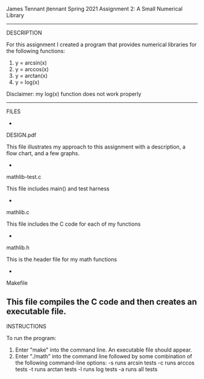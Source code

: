 James Tennant
jtennant
Spring 2021
Assignment 2: A Small Numerical Library

-----------
DESCRIPTION

For this assignment I created a program that provides
numerical libraries for the following functions:
1) y = arcsin(x)
2) y = arccos(x)
3) y = arctan(x)
4) y = log(x)

Disclaimer: my log(x) function does not work properly

-----------
FILES

-
DESIGN.pdf

This file illustrates my approach to this assignment with
a description, a flow chart, and a few graphs.

-
mathlib-test.c

This file includes main() and test harness

-
mathlib.c

This file includes the C code for each of my functions

-
mathlib.h

This is the header file for my math functions

-
Makefile

This file compiles the C code and then creates an executable file.
-----------
INSTRUCTIONS

To run the program:
1. Enter "make" into the command line. An executable file should appear.
2. Enter "./math" into the command line followed by
   some combination of the following command-line options:
	-s runs arcsin tests
	-c runs arccos tests
	-t runs arctan tests
	-l runs log tests
	-a runs all tests

